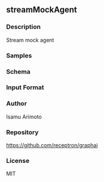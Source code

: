 ## streamMockAgent

### Description

Stream mock agent

### Samples



### Schema



### Input Format



### Author

Isamu Arimoto

### Repository

https://github.com/receptron/graphai


### License

MIT

